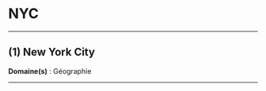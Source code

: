 # NYC

--------------------

## (1) New York City

**Domaine(s)** : Géographie

--------------------

